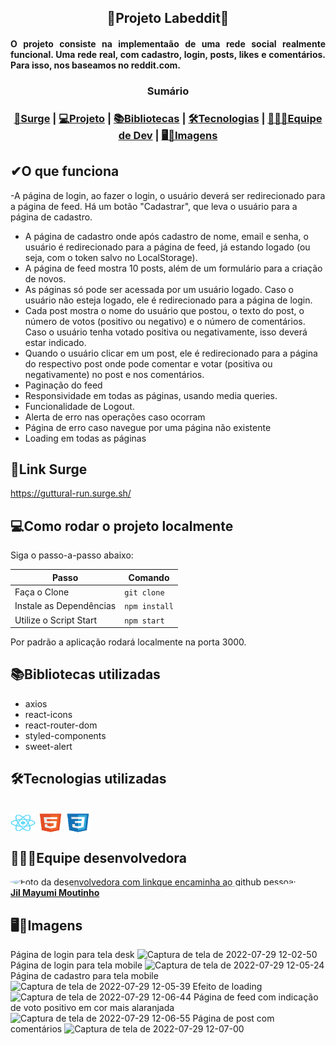<h2 align="center">🤖Projeto Labeddit🤖 </h2>

<h4 align="justify">
O projeto consiste na implementaão de uma rede social realmente funcional. Uma rede real, com cadastro, login, posts, likes e comentários. Para isso, nos baseamos no reddit.com. 
<h4/>

<h3 align="center"> Sumário  </h3>

<h3 align="center"> 

[🔗Surge](#link-surge) | [💻Projeto](#como-rodar-o-projeto-localmente) | [📚Bibliotecas](#bibliotecas-utilizadas) | 
[🛠️Tecnologias](#tecnologias-utilizadas) | [👩🏻‍💻Equipe de Dev](#equipe-desenvolvedora) | [🖥️📱Imagens](#imagens) 

<h3/>

## ✔O que funciona
-A página de login, ao fazer o login, o usuário deverá ser redirecionado para a página de feed. Há um botão "Cadastrar", que leva o usuário para a página de cadastro.
- A página de cadastro onde após cadastro de nome, email e senha, o usuário é redirecionado para a página de feed, já estando logado (ou seja, com o token salvo no LocalStorage).
- A página de feed mostra 10 posts, além de um formulário para a criação de novos. 
- As páginas só pode ser acessada por um usuário logado. Caso o usuário não esteja logado, ele é redirecionado para a página de login.
- Cada post mostra o nome do usuário que postou, o texto do post, o número de votos (positivo ou negativo) e o número de comentários. Caso o usuário tenha votado positiva ou negativamente, isso deverá estar indicado.
- Quando o usuário clicar em um post, ele é redirecionado para a página do respectivo post onde pode comentar e votar (positiva ou negativamente) no post e nos comentários.
- Paginação do feed
- Responsividade em todas as páginas, usando media queries.
- Funcionalidade de Logout.
- Alerta de erro nas operações caso ocorram
- Página de erro caso navegue por uma página não existente
- Loading em todas as páginas

## 🔗Link Surge
https://guttural-run.surge.sh/

## 💻Como rodar o projeto localmente
Siga o passo-a-passo abaixo:

| Passo                     | Comando            |
| ------------------------- | ------------------ |
| Faça o Clone              | `git clone`        |
| Instale as Dependências   | `npm install`      |
| Utilize o Script Start    | `npm start`        |

Por padrão a aplicação rodará localmente na porta 3000.

## 📚Bibliotecas utilizadas
- axios
- react-icons
- react-router-dom
- styled-components
- sweet-alert

## 🛠Tecnologias utilizadas
 <div style="display: inline_block"><br>
  <img align="center" alt="React" height="30" width="40" src="https://raw.githubusercontent.com/devicons/devicon/master/icons/react/react-original.svg">
  <img align="center" alt="HTML" height="30" width="40" src="https://raw.githubusercontent.com/devicons/devicon/master/icons/html5/html5-original.svg">
  <img align="center" alt="CSS" height="30" width="40" src="https://raw.githubusercontent.com/devicons/devicon/master/icons/css3/css3-original.svg">
  </div>

## 👩🏻‍💻Equipe desenvolvedora 
<a href="https://github.com/JilMayumiMoutinho"><img style="border-radius: 50%;" src="https://avatars.githubusercontent.com/u/104766367?v=4" width="100px;" alt="Foto da desenvolvedora com linkque encaminha ao github pessoal"/><br /><b>Jil Mayumi Moutinho</b></a>

## 🖥📱Imagens
 Página de login para tela desk
 ![Captura de tela de 2022-07-29 12-02-50](https://user-images.githubusercontent.com/104766367/181831880-393cec7a-9cdb-4e8c-aa91-11241b07580a.png)
 Página de login para tela mobile
![Captura de tela de 2022-07-29 12-05-24](https://user-images.githubusercontent.com/104766367/181831069-eeaa2a0f-f572-405c-8457-bf04829e2dc8.png)
 Página de cadastro para tela mobile
![Captura de tela de 2022-07-29 12-05-39](https://user-images.githubusercontent.com/104766367/181831073-9fcc3ddc-dd71-4342-a7f3-8a0f9ce66670.png)
 Efeito de loading
![Captura de tela de 2022-07-29 12-06-44](https://user-images.githubusercontent.com/104766367/181831074-10d56f54-6493-4c99-bf46-bf0934737753.png)
 Página de feed com indicação de voto positivo em cor mais alaranjada
![Captura de tela de 2022-07-29 12-06-55](https://user-images.githubusercontent.com/104766367/181831075-f73e1ed2-2d2d-4258-b990-406d8fbfa539.png)
 Página de post com comentários
![Captura de tela de 2022-07-29 12-07-00](https://user-images.githubusercontent.com/104766367/181831078-1cd08ae5-7c3d-4b7f-85fc-d75ccc8a2ad2.png)

